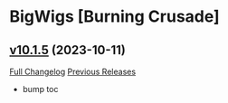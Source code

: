 # BigWigs [Burning Crusade]

## [v10.1.5](https://github.com/BigWigsMods/BigWigs_BurningCrusade/tree/v10.1.5) (2023-10-11)
[Full Changelog](https://github.com/BigWigsMods/BigWigs_BurningCrusade/compare/v10.1.4...v10.1.5) [Previous Releases](https://github.com/BigWigsMods/BigWigs_BurningCrusade/releases)

- bump toc  
